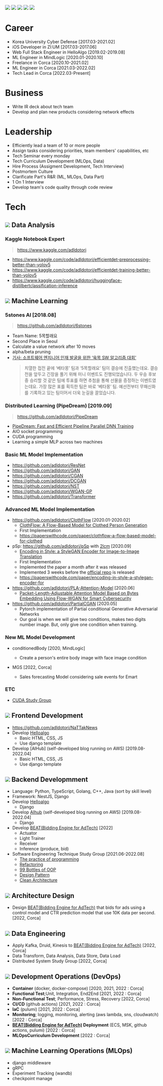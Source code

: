 ![](https://img.shields.io/badge/level%201-beginner-84b918) ![](https://img.shields.io/badge/level%202-advanced-ebd30d) ![](https://img.shields.io/badge/level%203-competent-f08c11) ![](https://img.shields.io/badge/level%204-proficient-e63c11) ![](https://img.shields.io/badge/level%205-expert-db0011)

# Career

- Korea University Cyber Defense [2017.03-2021.02]
- iOS Developer in ZI:UM [2017.03-2017.06]
- Web Full Stack Engineer in HelloAlgo [2019.02-2019.08]
- ML Engineer in MindLogic [2020.01-2020.10]
- Freelance in Corca [2020.10-2021.02]
- ML Engineer in Corca [2021.03-2022.02]
- Tech Lead in Corca [2022.03-Present]

# Business

- Write IR deck about tech team
- Develop and plan new products considering network effects

# Leadership

- Efficiently lead a team of 10 or more people
- Assign tasks considering priorities, team members' capabilities, etc
- Tech Seminar every monday
- Tech Curriculum Development (MLOps, Data)
- Hire Process (Assigment Development, Tech Interview)
- Postmortem Culture
- Clarificate Part's R&R (ML, MLOps, Data Part)
- 1 On 1 Interview
- Develop team's code quality through code review

# Tech

## ![](https://img.shields.io/badge/level%202-advanced-ebd30d) Data Analysis

### Kaggle Notebook Expert

> https://www.kaggle.com/adldotori

- https://www.kaggle.com/code/adldotori/efficientdet-preprocessing-better-than-yolov5
- https://www.kaggle.com/code/adldotori/efficientdet-training-better-than-yolov5
- https://www.kaggle.com/code/adldotori/huggingface-distilbertclassification-inference

## ![](https://img.shields.io/badge/level%203-competent-f08c11) Machine Learning

### 5stones AI [2018.08]

> https://github.com/adldotori/6stones

- Team Name: 5목할래요
- Second Place in Seoul
- Calculate a value network after 10 moves
- alpha/beta pruning
- [기사: 소프트웨어 엔지니어 인재 발굴을 위한 ‘육목 SW 알고리즘 대회’](https://www.samsungsemiconstory.com/kr/%EC%86%8C%ED%94%84%ED%8A%B8%EC%9B%A8%EC%96%B4-%EC%97%94%EC%A7%80%EB%8B%88%EC%96%B4-%EC%9D%B8%EC%9E%AC-%EB%B0%9C%EA%B5%B4%EC%9D%84-%EC%9C%84%ED%95%9C-%EC%9C%A1%EB%AA%A9-sw-%EC%95%8C%EA%B3%A0/)
  > 치열한 접전 끝에 ‘베타몽’ 팀과 ‘5목할래요’ 팀이 결승에 진출했는데요. 결승전을 앞두고 긴장을 풀기 위해 미니 이벤트도 진행되었습니다. 두 우승 후보 중 승리할 것 같은 팀에 투표를 하면 추첨을 통해 선물을 증정하는 이벤트였는데요. 가장 많은 표를 획득한 팀은 바로 ‘베타몽’ 팀. 예선전부터 무패신화를 기록하고 있는 팀이어서 더욱 눈길을 끌었습니다.

### Distributed Learning (PipeDream) [2019.09]

> https://github.com/adldotori/PipeDream

- [PipeDream: Fast and Efficient Pipeline Parallel DNN Training](https://arxiv.org/abs/1806.03377)
- AIO socket programming
- CUDA programming
- Learning a simple MLP across two machines

### Basic ML Model Implementation

- https://github.com/adldotori/ResNet
- https://github.com/adldotori/GAN
- https://github.com/adldotori/CGAN
- https://github.com/adldotori/DCGAN
- https://github.com/adldotori/NST
- https://github.com/adldotori/WGAN-GP
- https://github.com/adldotori/Transformer

### Advanced ML Model Implementation

- https://github.com/adldotori/ClothFlow [2020.01-2020.02]
  - [ClothFlow: A Flow-Based Model for Clothed Person Generation](https://openaccess.thecvf.com/content_ICCV_2019/papers/Han_ClothFlow_A_Flow-Based_Model_for_Clothed_Person_Generation_ICCV_2019_paper.pdf)
  - First Implementation
  - https://paperswithcode.com/paper/clothflow-a-flow-based-model-for-clothed
- pSp: https://github.com/adldotori/pSp with [2lcm](https://github.com/2lcm) [2020.09]
  - [Encoding in Style: a StyleGAN Encoder for Image-to-Image Translation](https://arxiv.org/pdf/2008.00951.pdf)
  - First Implementation
  - Implemented the paper a month after it was released
  - Implemented 3 weeks before the [official repo](https://github.com/eladrich/pixel2style2pixel) is released
  - https://paperswithcode.com/paper/encoding-in-style-a-stylegan-encoder-for
- https://github.com/adldotori/PLA-Attention-Model [2020.06]
  - [Packet-Length-Adjustable Attention Model Based on Bytes Embedding Using Flow-WGAN for Smart Cybersecurity](https://ieeexplore.ieee.org/stamp/stamp.jsp?tp=&arnumber=8744218&tag=1)
- https://github.com/adldotori/PartialCGAN [2020.05]
  - Pytorch implementation of Partial conditional Generative Adversarial Networks
  - Our goal is when we will give two conditions, makes two digits number image. But, only give one condition when training.

### New ML Model Development

- conditionedBody [2020, MindLogic]

  - Create a person's entire body image with face image condition

- MGS [2022, Corca]
  - Sales forecasting Model considering sale events for Emart

### ETC

- [CUDA Study Group](https://github.com/adldotori/CUDA)

## ![](https://img.shields.io/badge/level%201-beginner-84b918) Frontend Development

- https://github.com/adldotori/NaTTakNews
- Develop [Helloalgo](https://study.helloalgo.co.kr/shop/)
  - Basic HTML, CSS, JS
  - Use django template
- Develop [AIHub] (self-developed blog running on AWS) [2019.08-2022.04]
  - Basic HTML, CSS, JS
  - Use django template

## ![](https://img.shields.io/badge/level%202-advanced-ebd30d) Backend Developmment

- Language: Python, TypeScript, Golang, C++, Java (sort by skill level)
- Framework: NestJS, Django
- Develop [Helloalgo](https://study.helloalgo.co.kr/shop/)
  - Django
- Develop [AIhub](https://www.t4eh0.com/ai-hub/) (self-developed blog running on AWS) [2019.08-2022.04]
  - Django
- Develop [BEAT(Bidding Engine for AdTech)](https://medium.com/corca/beat-bidding-engine-for-adtech-%EC%95%84%ED%82%A4%ED%85%8D%EC%B2%98-1%ED%8E%B8-c7646efec9a8) [2022]
  - Actuator
  - Light Trainer
  - Receiver
  - Inference (produce, bid)
- Software Engineering Technique Study Group [2021.06-2022.08]
  - [The practice of programming](http://www.yes24.com/Product/Goods/2833579)
  - [Refactoring](http://www.yes24.com/Product/Goods/89649360)
  - [99 Bottles of OOP](https://sandimetz.com/99bottles)
  - [Design Pattern](https://refactoring.guru/)
  - [Clean Architecture](http://www.yes24.com/Product/Goods/77283734)

## ![](https://img.shields.io/badge/level%203-competent-f08c11) Architecture Design

- Design [BEAT(Bidding Engine for AdTech)](https://medium.com/corca/beat-bidding-engine-for-adtech-%EC%95%84%ED%82%A4%ED%85%8D%EC%B2%98-1%ED%8E%B8-c7646efec9a8) that bids for ads using a control model and CTR prediction model that use 10K data per second. [2022, Corca]

## ![](https://img.shields.io/badge/level%203-competent-f08c11) Data Engineering

- Apply Kafka, Druid, Kinesis to [BEAT(Bidding Engine for AdTech)](https://medium.com/corca/beat-bidding-engine-for-adtech-%EC%95%84%ED%82%A4%ED%85%8D%EC%B2%98-1%ED%8E%B8-c7646efec9a8) [2022, Corca]
- Data Transform, Data Analysis, Data Store, Data Load
- Distributed System Study Group [2022, Corca]

## ![](https://img.shields.io/badge/level%203-competent-f08c11) Development Operations (DevOps)

- **Container** (docker, docker-compose) [2020, 2021, 2022 : Corca]
- **Functional Test**;Unit, Integration, End2End [2021, 2022 : Corca]
- **Non-Functional Test**; Performance, Stress, Recovery [2022, Corca]
- **CI/CD** (github actions) [2021, 2022 : Corca]
- **IaC** (pulumi) [2021, 2022 : Corca]
- **Monitoring**; logging, monitoring, alerting (aws lambda, sns, cloudwatch) [2022 : Corca]
- **[BEAT(Bidding Engine for AdTech)](https://medium.com/corca/beat-bidding-engine-for-adtech-%EC%95%84%ED%82%A4%ED%85%8D%EC%B2%98-1%ED%8E%B8-c7646efec9a8) Deployment** (ECS, MSK, github actions, pulumi) [2022 : Corca]
- **MLOpsCurriculum Development** [2022 : Corca]

## ![](https://img.shields.io/badge/level%202-advanced-ebd30d) Machine Learning Operations (MLOps)

- django middleware
- gRPC
- Experiment Tracking (wandb)
- checkpoint manage
